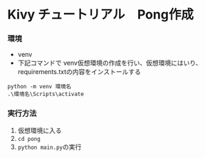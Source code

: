 # Kivy チュートリアル　Pong作成

### 環境
- venv
- 下記コマンドで venv仮想環境の作成を行い、仮想環境にはいり、requirements.txtの内容をインストールする
```
python -m venv 環境名
.\環境名\Scripts\activate
```

### 実行方法
1. 仮想環境に入る
2. `cd pong`
3. `python main.py`の実行